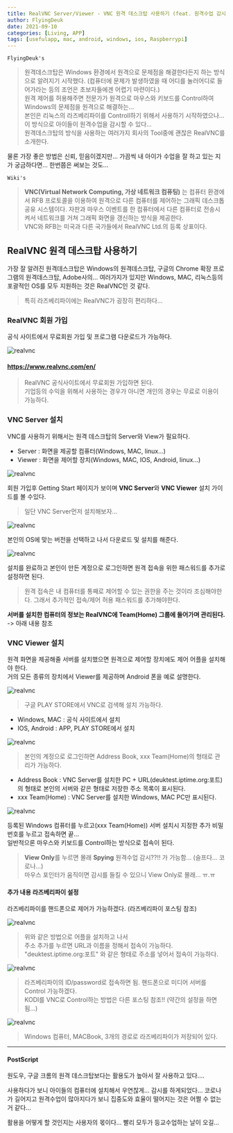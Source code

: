 ```yaml
---
title: RealVNC Server/Viewer - VNC 원격 데스크탑 사용하기 (feat. 원격수업 감시하기??!!) for Mac, IOS, Android, Windows, Raspberrypi
author: FlyingDeuk
date: 2021-09-10
categories: [Living, APP]
tags: [usefulapp, mac, android, windows, ios, Raspberrypi]
---
```


`FlyingDeuk's`
> 원격데스크탑은 Windows 환경에서 원격으로 문제점을 해결한다든지 하는 방식으로 알려지기 시작했다. (컴퓨터에 문제가 발생하였을 때 어디를 눌러어디로 들어가라는 등의 조언은 초보자들에겐 어렵기 마련이다.) <br>
원격 제어를 허용해주면 전문가가 원격으로 마우스와 키보드를 Control하여 Windows의 문제점을 원격으로 해결하는... <br>
본인은 리눅스의 라즈베리파이를 Controll하기 위해서 사용하기 시작하였으나... 이 방식으로 아이들이 원격수업을 감시할 수 있다... <br>
원격데스크탑의 방식을 사용하는 여러가지 회사의 Tool중에 괜찮은 RealVNC를 소개한다.

물론 가장 좋은 방법은 신뢰, 믿음이겠지만... 가끔씩 내 아이가 수업을 잘 하고 있는 지가 궁금하다면... 한번쯤은 써보는 것도...

`Wiki's`
>**VNC(Virtual Network Computing, 가상 네트워크 컴퓨팅)** 는 컴퓨터 환경에서 RFB 프로토콜을 이용하여 원격으로 다른 컴퓨터를 제어하는 그래픽 데스크톱 공유 시스템이다. 자판과 마우스 이벤트를 한 컴퓨터에서 다른 컴퓨터로 전송시켜서 네트워크를 거쳐 그래픽 화면을 갱신하는 방식을 제공한다.<br>
VNC와 RFB는 미국과 다른 국가들에서 RealVNC Ltd.의 등록 상표이다.

## RealVNC 원격 데스크탑 사용하기
가장 잘 알려진 원격데스크탑은 Windows의 원격데스크탑, 구글의 Chrome 확장 프로그램의 원격데스크탑, Adobe사의... 여러가지가 있지만 Windows, MAC, 리눅스등의 포괄적인 OS를 모두 지원하는 것은 RealVNC인 것 같다. <br>
>특히 라즈베리파이에는 RealVNC가 굉장히 편리하다...

### RealVNC 회원 가입
공식 사이트에서 무료회원 가입 및 프로그램 다운로드가 가능하다. <br>

![realvnc](/img/living/realvnc/realvnc1.jpg)
#### https://www.realvnc.com/en/
>RealVNC 공식사이트에서 무료회원 가입하면 된다. <br>
기업등의 수익을 위해서 사용하는 경우가 아니면 개인의 경우는 무료로 이용이 가능하다.

### VNC Server 설치
VNC를 사용하기 위해서는 원격 데스크탑의 Server와 View가 필요하다.
- Server : 화면을 제공할 컴퓨터(Windows, MAC, linux...)
- Viewer : 화면을 제어할 장치(Windows, MAC, IOS, Android, linux...)

![realvnc](/img/living/realvnc/realvnc2.jpg)

회원 가입후 Getting Start 페이지가 보이며 **VNC Server**와 **VNC Viewer** 설치 가이드를 볼 수있다.
>일단 VNC Server먼저 설치해보자...

![realvnc](/img/living/realvnc/realvnc3.jpg)

본인의 OS에 맞는 버전을 선택하고 나서 다운로드 및 설치를 해준다.

![realvnc](/img/living/realvnc/realvnc4.jpg)

설치를 완료하고 본인이 만든 계정으로 로그인하면 원격 접속을 위한 패스워드를 추가로 설정하면 된다.
>원격 접속은 내 컴퓨터를 통째로 제어할 수 있는 권한을 주는 것이라 조심해야한다. 그래서 추가적인 접속/제어 허용 패스워드를 추가해야한다.

**서버를 설치한 컴퓨터의 정보는 RealVNC에 Team(Home) 그룹에 들어가며 관리된다.** -> 아래 내용 참조

### VNC Viewer 설치
원격 화면을 제공해줄 서버를 설치했으면 원격으로 제어할 장치에도 제어 어플을 설치해야 한다. <br>
거의 모든 종류의 장치에서 Viewer를 제공하며 Android 폰을 예로 설명한다.


![realvnc](/img/living/realvnc/realvnc5.jpg)
> 구글 PLAY STORE에서 VNC로 검색해 설치 가능하다.
- Windows, MAC : 공식 사이트에서 설치
- IOS, Android : APP, PLAY STORE에서 설치

![realvnc](/img/living/realvnc/realvnc6.jpg)
>본인의 계정으로 로그인하면 Address Book, xxx Team(Home)의 형태로 관리가 가능하다.
- Address Book : VNC Server를 설치한 PC + URL(deuktest.iptime.org:포트)의 형태로 본인의 서버와 같은 형태로 저장한 주소 목록이 표시된다.
- xxx Team(Home) : VNC Server를 설치한 Windows, MAC PC만 표시된다.

![realvnc](/img/living/realvnc/realvnc10.jpg)

등록된 Windows 컴퓨터를 누르고(xxx Team(Home)) 서버 설치시 지정한 추가 비밀번호를 누르고 접속하면 끝... <br>
일반적으론 마우스와 키보드를 Control하는 방식으로 접속이 된다.
>**View Only**를 누르면 몰래 **Spying** 원격수업 감시??!! 가 가능함... (슬프다... 코로나...)<br>
마우스 포인터가 움직이면 감시를 들킬 수 있으니 View Only로 몰래... ㅠ.ㅠ



#### 추가 내용 라즈베리파이 설정

라즈베리파이를 핸드폰으로 제어가 가능하겠다. (라즈베리파이 포스팅 참조)

![realvnc](/img/living/realvnc/realvnc8.jpg)
> 위와 같은 방법으로 어플을 설치하고 나서 <br>
주소 추가를 누르면 URL과 이름을 정해서 접속이 가능하다. <br>
"deuktest.iptime.org:포트" 와 같은 형태로 주소를 넣어서 접속이 가능하다.

![realvnc](/img/living/realvnc/realvnc9.jpg)
>라즈베리파이의 ID/password로 접속하면 됨. 핸드폰으로 미디어 서버를 Control 가능하겠다. <br>
KODI를 VNC로 Control하는 방법은 다른 포스팅 참조!! (약간의 설정을 하면됨...)

![realvnc](/img/living/realvnc/realvnc7.jpg)
> Windows 컴퓨터, MACBook, 3개의 경로로 라즈베리파이가 저장되어 있다.




------
#### PostScript
원도우, 구글 크롬의 원격 데스크탑보다는 활용도가 높아서 잘 사용하고 있다....

사용하다가 보니 아이들의 컴퓨터에 설치해서 우연찮게... 감시를 하게되었다... 코로나가 길어지고 원격수업이 많아지다가 보니 집중도와 효율이 떨어지는 것은 어쩔 수 없는 거 같다...

활용을 어떻게 할 것인지는 사용자의 몫이다... 빨리 모두가 등교수업하는 날이 오길...
